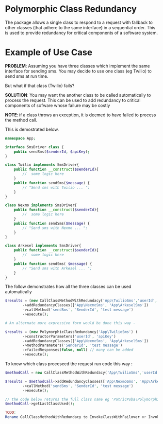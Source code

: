 # Polymorphic Class Redundancy
The package allows a single class to respond to a request with fallback to other classes (that adhere to the same interface)  in a sequential order.
This is used to provide redundancy for critical components of a software system.


# Example of Use Case
**PROBLEM**: Assuming you have three classes which implement the same interface for sending sms.
You may decide to use one class (eg Twilio) to send sms at run time. 

But what if that class (Twilio) fails?

**SOLUTION**: You may want the another class to be called automatically to process the request.
This can be used to add redundancy to critical components of sofware whose failure may be costly

**NOTE**: if a class throws an exception, it is deemed to have failed to process the method call.

This is demostrated below.
```php
namespace App;

interface SmsDriver class {
    public sendSms($senderId, $apiKey);
}

class Twilio implements SmsDriver{
    public function __construct($senderId){  
        //  some logic here
    }
    public function sendSms($message) { 
        // "Send sms with Twilio ... ";  
    }
}

class Nexmo implements SmsDriver{
    public function __construct($senderId){  
        //  some logic here
    }
    public function sendSms($message) { 
        // "Send sms with Nexmo ... ";  
    }
}

class Arkesel implements SmsDriver{
    public function __construct($senderId){ 
        //  some logic here
    }
    public function sendSms( $message) { 
        // "Send sms with Arkesel ... ";  
    }
}
```

The follow demonstrates how all the three classes can be used automatically
```php
$results = (new CallClassMethodWithRedundacy('App\TwilioSms','userId', 'apiKey' )) 
        ->addRedundancyClasses(['App\NexmoSms', 'App\ArkeselSms'])
        ->callMethod('sendSms', 'SenderId', 'test message')   
        ->execute();

# An alternate more expressive form would be done this way -

$results = (new PolymorphicClassRedundancy('App\TwilioSms') ) 
        ->constructorParameters('userId', 'apiKey')
        ->addRedundancyClasses(['App\NexmoSms', 'App\ArkeselSms']) 
        ->methodParameters('SenderId', 'test message') 
        ->failedResponses(false, null) // many can be added
        ->execute();
```


To know which class proceseed the request run code this way : 
```php
$methodCall = new CallClassMethodWithRedundacy('App\TwilioSms','userId', 'apiKey' );

$results = $methodCall->addRedundancyClasses(['App\NexmoSms', 'App\ArkeselSms'])
        ->callMethod('sendSms', 'SenderId', 'test message')   
        ->execute();

// the code below returns the full class name eg 'PatricPoba\PolymorphicClassRedundancy\App\Twilio'
$methodCall->getLastClassUsed(); 

TODO:
Rename CallClassMethodWithRedundacy to InvokeClassWithFailover or InvokeClassWithRedundacy or InvokeClassWithBackup
```
 

